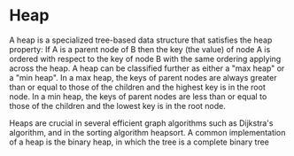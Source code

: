# Heap

 A heap is a specialized tree-based data structure that satisfies the heap property:
 If A is a parent node of B then the key (the value) of node A is ordered with respect to the key of node B with the
 same ordering applying across the heap. A heap can be classified further as either a "max heap" or a "min heap".
 In a max heap, the keys of parent nodes are always greater than or equal to those of the children and the highest key is in the root node.
 In a min heap, the keys of parent nodes are less than or equal to those of the children and the lowest key is in the root node. 
 
 Heaps are crucial in several efficient graph algorithms such as Dijkstra's algorithm, and in the sorting algorithm heapsort.
 A common implementation of a heap is the binary heap, in which the tree is a complete binary tree 